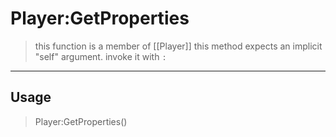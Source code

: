 # Player:GetProperties
> this function is a member of [[Player]]
> this method expects an implicit "self" argument. invoke it with `:`
-----
## Usage
> Player:GetProperties()
